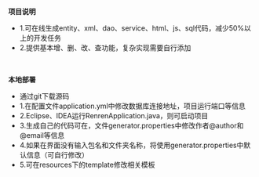 **项目说明** 
- 1.可在线生成entity、xml、dao、service、html、js、sql代码，减少50%以上的开发任务
- 2.提供基本增、删、改、查功能，复杂实现需要自行添加
<br> 



 **本地部署**
- 通过git下载源码
- 1.在配置文件application.yml中修改数据库连接地址，项目运行端口等信息
- 2.Eclipse、IDEA运行RenrenApplication.java，则可启动项目
- 3.生成自己的代码可在，文件generator.properties中修改作者@author和@email等信息
- 4.如果在界面没有输入包名和文件夹名称，将使用generator.properties中默认信息（可自行修改）
- 5.可在resources下的template修改相关模板

